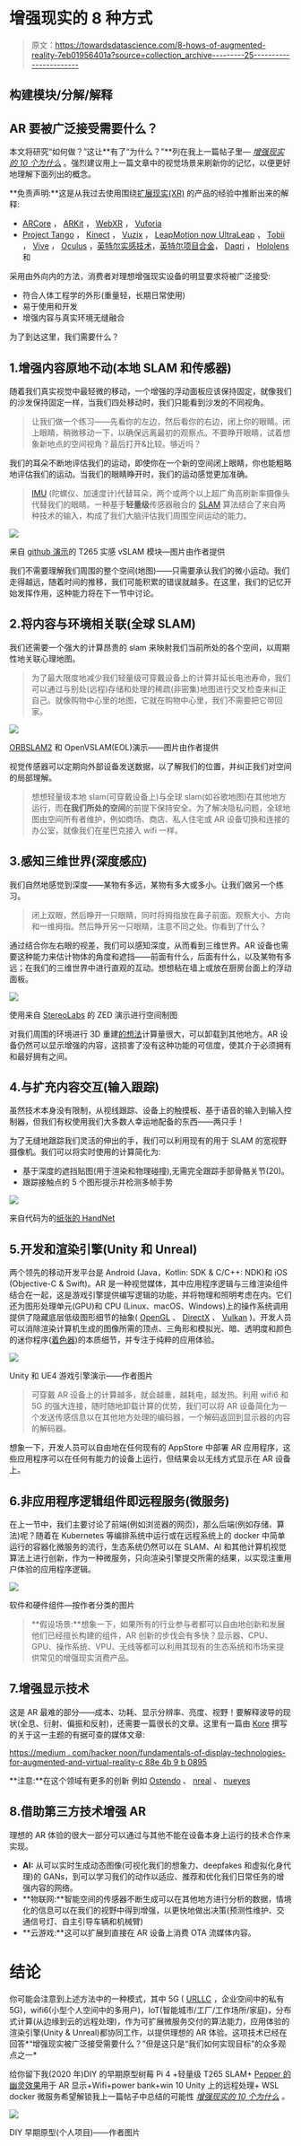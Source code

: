# 增强现实的 8 种方式

> 原文：<https://towardsdatascience.com/8-hows-of-augmented-reality-7eb01956401a?source=collection_archive---------25----------------------->

## 构建模块/分解/解释

## AR 要被广泛接受需要什么？

本文将研究“如何做？”这让**有了“为什么？”**列在我上一篇帖子里— [*增强现实的 10 个为什么*](https://medium.com/the-shadow/10-whys-of-augmented-reality-1b71f4a101c5) 。强烈建议用上一篇文章中的视觉场景来刷新你的记忆，以便更好地理解下面列出的概念。

**免责声明:**这是从我过去使用围绕[扩展现实(XR)](https://en.wikipedia.org/wiki/Extended_reality) 的产品的经验中推断出来的解释:

*   [ARCore](https://developers.google.com/ar) ， [ARKit](https://developer.apple.com/augmented-reality/) ， [WebXR](https://immersiveweb.dev/) ， [Vuforia](https://www.ptc.com/en/products/vuforia?cl1=AR_Vuforia_General_Google_CLC-cpc-ARBrandedxxxVuforia-38010&cmsrc=Google&cid=7015A000001oRiBQAU&elqCampaignId=13184&gclid=Cj0KCQiA3Y-ABhCnARIsAKYDH7tZhXpS3PH4x19ANdqTzb0Hw1oq_VZTfMzOA2f2UErXE9t5UwHvoQ8aAiocEALw_wcB)
*   [Project Tango](https://en.wikipedia.org/wiki/Tango_(platform)) ， [Kinect](https://en.wikipedia.org/wiki/Kinect) ， [Vuzix](https://www.vuzix.com/) ， [LeapMotion now UltraLeap](https://www.ultraleap.com/) ， [Tobii](https://gaming.tobii.com/) ， [Vive](https://www.vive.com/us/) ， [Oculus](https://www.oculus.com/) ，[英特尔实感技术](https://www.intel.com/content/www/us/en/architecture-and-technology/realsense-overview.html)，[英特尔项目合金](https://newsroom.intel.com/chip-shots/intel-unveils-project-alloy/#gs.qxnjh1)， [Daqri](https://en.wikipedia.org/wiki/Daqri) ， [Hololens](https://www.microsoft.com/en-us/hololens) 和

采用由外向内的方法，消费者对理想增强现实设备的明显要求将被广泛接受:

*   符合人体工程学的外形(重量轻，长期日常使用)
*   易于使用和开发
*   增强内容与真实环境无缝融合

为了到达这里，我们需要什么？

## 1.增强内容原地不动(本地 SLAM 和传感器)

随着我们真实视觉中最轻微的移动，一个增强的浮动面板应该保持固定，就像我们的沙发保持固定一样，当我们四处移动时，我们只能看到沙发的不同视角。

> 让我们做一个练习——先看你的左边，然后看你的右边，闭上你的眼睛。闭上眼睛，稍微移动一下，以确保远离最初的观察点。不要睁开眼睛，试着想象新地点的空间视角？最后打开&比较。够近吗？

我们的耳朵不断地评估我们的运动，即使你在一个新的空间闭上眼睛，你也能粗略地评估我们的运动。当我们的眼睛睁开时，我们的运动感觉更加准确。

> [IMU](https://en.wikipedia.org/wiki/Inertial_measurement_unit) (陀螺仪、加速度计)代替耳朵，两个或两个以上超广角高刷新率摄像头代替我们的眼睛。一种基于**轻量级**传感器融合的 [SLAM](https://en.wikipedia.org/wiki/Simultaneous_localization_and_mapping) 算法结合了来自两种技术的输入，构成了我们大脑评估我们周围空间运动的能力。

![](img/b21e918d31b31b372e1c9f15630b053c.png)

来自 [github 演示](https://github.com/IntelRealSense/librealsense/issues/3129)的 T265 实感 vSLAM 模块—图片由作者提供

我们不需要理解我们周围的整个空间(地图)——只需要承认我们的微小运动。我们走得越远，随着时间的推移，我们可能积累的错误就越多。在这里，我们的记忆开始发挥作用，这种能力将在下一节中讨论。

## 2.将内容与环境相关联(全球 SLAM)

我们还需要一个强大的计算昂贵的 slam 来映射我们当前所处的各个空间，以周期性地关联心理地图。

> 为了最大限度地减少我们轻量级可穿戴设备上的计算并延长电池寿命，我们可以通过与别处(远程)存储和处理的稀疏(非密集)地图进行交叉检查来纠正自己。就像购物中心里的地图，它就在购物中心里，我们不需要把它带回家。

![](img/2800bfd088e8edcb17abda043a865b29.png)

[ORBSLAM2](https://github.com/raulmur/ORB_SLAM2) 和 OpenVSLAM(EOL)演示——图片由作者提供

视觉传感器可以定期向外部设备发送数据，以了解我们的位置，并纠正我们对空间的局部理解。

> 想想轻量级本地 slam(可穿戴设备上)与全球 slam(如谷歌地图)在其他地方运行，而**在我们所处的空间**的前提下保持安全。为了解决隐私问题，全球地图由空间所有者维护，例如商场、商店、私人住宅或 AR 设备切换和连接的办公室，就像我们在星巴克接入 wifi 一样。

## 3.感知三维世界(深度感应)

我们自然地感觉到深度——某物有多远，某物有多大或多小。让我们做另一个练习。

> 闭上双眼，然后睁开一只眼睛，同时将拇指放在鼻子前面。观察大小、方向和一维拇指。然后睁开另一只眼睛，注意不同之处。你看到了什么？

通过结合你左右眼的视差，我们可以感知深度，从而看到三维世界。AR 设备也需要这种能力来估计物体的角度和遮挡——前面有什么，后面有什么，以及某物有多远；在我们的三维世界中进行直观的互动。想想粘在墙上或放在厨房台面上的浮动面板。

![](img/12018e8de31d8ad678cca87f605beb8c.png)

使用来自 [StereoLabs](https://youtu.be/HnXnBKaCqpU) 的 ZED 演示进行空间制图

对我们周围的环境进行 3D 重建[的想法](https://en.wikipedia.org/wiki/3D_reconstruction)计算量很大，可以卸载到其他地方。AR 设备仍然可以显示增强的内容，这损害了没有这种功能的可信度，使其介于必须拥有和最好拥有之间。

## 4.与扩充内容交互(输入跟踪)

虽然技术本身没有限制，从视线跟踪、设备上的触摸板、基于语音的输入到输入控制器，但我们有权使用我们大多数人幸运地配备的东西——两只手！

为了无缝地跟踪我们灵活的伸出的手，我们可以利用现有的用于 SLAM 的宽视野摄像机。我们可以将实时使用的计算简化为:

*   基于深度的遮挡贴图(用于渲染和物理碰撞),无需完全跟踪手部骨骼关节(20)。
*   跟踪接触点的 5 个图形提示并检测多帧手势

![](img/1f173a7de57e3ec56906bb2002686f82.png)

来自代码为的[纸张的 HandNet](https://paperswithcode.com/dataset/handnet)

## 5.开发和渲染引擎(Unity 和 Unreal)

两个领先的移动开发平台是 Android (Java，Kotlin: SDK & C/C++: NDK)和 iOS (Objective-C & Swift)。AR 是一种视觉媒体，其中应用程序逻辑与三维渲染组件结合在一起，这是游戏引擎提供编写逻辑的功能，并将物理和照明考虑在内。它们还为图形处理单元(GPU)和 CPU (Linux、macOS、Windows)上的操作系统调用提供了隐藏底层低级图形细节的抽象( [OpenGL](https://www.khronos.org/opengl/wiki/) 、 [DirectX](https://en.wikipedia.org/wiki/DirectX) 、 [Vulkan](https://www.khronos.org/vulkan/) )。开发人员可以消除渲染计算机生成的图像所需的顶点、三角形和模拟光、暗、透明度和颜色的迷你程序([着色器](https://en.wikipedia.org/wiki/Shader))的本质细节，并专注于纯粹的应用体验。

![](img/bc81250e6c754a7d804ecd7439aa532d.png)

Unity 和 UE4 游戏引擎演示——作者图片

> 可穿戴 AR 设备上的计算越多，就会越重，越耗电，越发热。利用 wifi6 和 5G 的强大连接，随时随地卸载计算的优势，我们可以将 AR 设备简化为一个发送传感信息以在其他地方处理的编码器，一个解码返回到显示器的内容的解码器。

想象一下，开发人员可以自由地在任何现有的 AppStore 中部署 AR 应用程序，这些应用程序可以在任何有能力的设备上运行，但结果会以无线方式显示在 AR 设备上。

## 6.非应用程序逻辑组件即远程服务(微服务)

在上一节中，我们主要讨论了前端(例如浏览器的网页)，那么后端(例如存储、算法)呢？随着在 Kubernetes 等编排系统中运行或在远程系统上的 docker 中简单运行的容器化微服务的流行，生态系统仍然可以在 SLAM、AI 和其他计算机视觉算法上进行创新，作为一种微服务，只向渲染引擎提交所需的结果，以实现注重用户体验的应用程序逻辑。

![](img/1f998bcd2fdd6ff76065525fbb49fd08.png)

软件和硬件组件—按作者分类的图片

> **假设场景:**想象一下，如果所有的行业参与者都可以自由地创新和发展他们已经擅长构建的组件，AR 创新的步伐会有多快？显示器、CPU、GPU、操作系统、VPU、无线等都可以利用其现有的生态系统和市场来提供常见的增强现实消费产品。

## 7.增强显示技术

这是 AR 最难的部分——成本、功耗、显示分辨率、亮度、视野！要解释波导的现状(全息、衍射、偏振和反射)，还需要一篇很长的文章。这里有一篇由 [Kore](https://medium.com/u/8e607bd33f68?source=post_page-----7eb01956401a--------------------------------) 撰写的关于这一主题的有据可查的媒体文章:

[https://medium . com/hacker noon/fundamentals-of-display-technologies-for-augmented-and-virtual-reality-c 88e 4b 9 b 0895](https://medium.com/hackernoon/fundamentals-of-display-technologies-for-augmented-and-virtual-reality-c88e4b9b0895)

**注意:**在这个领域有更多的创新
例如 [Ostendo](https://www.ostendo.com/wearable-displays) 、 [nreal](https://www.nreal.ai/) 、 [nueyes](https://www.nueyestech.com/)

## 8.借助第三方技术增强 AR

理想的 AR 体验的很大一部分可以通过与其他不能在设备本身上运行的技术合作来实现。

*   **AI:** 从可以实时生成动态图像(可视化我们的想象力、deepfakes 和虚拟化身代理)的 GANs，到可以学习我们的动作以适应、推荐和优化我们日常任务的增强内容的网络。
*   **物联网:**智能空间的传感器不断生成可以在其他地方进行分析的数据，情境化的信息可以在我们的视野中得到增强，以更快地做出决策(预测性维护、交通信号灯、自主引导车辆和机械臂)
*   **云游戏:**这可以扩展到直接在 AR 设备上消费 OTA 流媒体内容。

# 结论

你可能会注意到上述方法中的一种模式，其中 5G ( [URLLC](https://www.5gamericas.org/wp-content/uploads/2021/01/InDesign-3GPP-Rel-16-17-2021.pdf) ，企业空间中的私有 5G)，wifi6(小型个人空间中的多用户)，IoT(智能城市/工厂/工作场所/家庭)，分布式计算(从边缘到云的远程处理)，作为可扩展微服务交付的算法能力，应用体验的渲染引擎(Unity & Unreal)都协同工作，以提供理想的 AR 体验。这项技术已经在回答*“增强现实被广泛接受需要什么？”但是这只是“我们如何实现目标”的众多观点之一*

给你留下我(2020 年)DIY 的早期原型树莓 Pi 4 +轻量级 T265 SLAM+ [Pepper 的幽灵效果](https://en.wikipedia.org/wiki/Pepper%27s_ghost)用于 AR 显示+Wifi+power bank+win 10 Unity 上的远程处理+ WSL docker 微服务希望解锁我上一篇帖子中总结的可能性
[*增强现实的 10 个为什么*](https://medium.com/the-shadow/10-whys-of-augmented-reality-1b71f4a101c5) *。*

![](img/00310a3aed140da5e21e88d8a3ba986b.png)

DIY 早期原型(个人项目)——作者图片